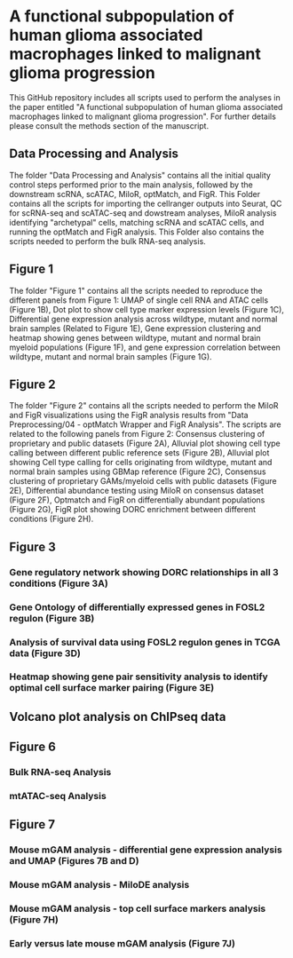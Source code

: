 # A functional subpopulation of human glioma associated macrophages linked to malignant glioma progression

This GitHub repository includes all scripts used to perform the analyses in the paper entitled "A functional subpopulation of human glioma associated macrophages linked to malignant glioma progression". For further details please consult the methods section of the manuscript.

## Data Processing and Analysis
The folder "Data Processing and Analysis" contains all the initial quality control steps performed prior to the main analysis, followed by the downstream scRNA, scATAC, MiloR, optMatch, and FigR. This Folder contains all the scripts for importing the cellranger outputs into Seurat, QC for scRNA-seq and scATAC-seq and dowstream analyses, MiloR analysis identifying "archetypal" cells, matching scRNA and scATAC cells, and running the optMatch and FigR analysis. 
This Folder also contains the scripts needed to perform the bulk RNA-seq analysis. 

## Figure 1
The folder "Figure 1" contains all the scripts needed to reproduce the different panels from Figure 1: UMAP of single cell RNA and ATAC cells (Figure 1B), Dot plot to show cell type marker expression levels (Figure 1C), Differential gene expression analysis across wildtype, mutant and normal brain samples (Related to Figure 1E), Gene expression clustering and heatmap showing genes between wildtype, mutant and normal brain myeloid populations (Figure 1F), and gene expression correlation between wildtype, mutant and normal brain samples (Figure 1G).

## Figure 2
The folder "Figure 2" contains all the scripts needed to perform the MiloR and FigR visualizations using the FigR analysis results from "Data Preprocessing/04 - optMatch Wrapper and FigR Analysis". The scripts are related to the following panels from Figure 2: Consensus clustering of proprietary and public datasets (Figure 2A), Alluvial plot showing cell type calling between different public reference sets (Figure 2B), Alluvial plot showing Cell type calling for cells originating from wildtype, mutant and normal brain samples using GBMap reference (Figure 2C), Consensus clustering of proprietary GAMs/myeloid cells with public datasets (Figure 2E), Differential abundance testing using MiloR on consensus dataset (Figure 2F), Optmatch and FigR on differentially abundant populations (Figure 2G), FigR plot showing DORC enrichment between different conditions (Figure 2H).

## Figure 3

### Gene regulatory network showing DORC relationships in all 3 conditions (Figure 3A)

### Gene Ontology of differentially expressed genes in FOSL2 regulon (Figure 3B)

### Analysis of survival data using FOSL2 regulon genes in TCGA data (Figure 3D)

### Heatmap showing gene pair sensitivity analysis to identify optimal cell surface marker pairing (Figure 3E)

## Volcano plot analysis on ChIPseq data

## Figure 6

### Bulk RNA-seq Analysis

### mtATAC-seq Analysis

## Figure 7

### Mouse mGAM analysis - differential gene expression analysis and UMAP (Figures 7B and D)

### Mouse mGAM analysis - MiloDE analysis

### Mouse mGAM analysis - top cell surface markers analysis (Figure 7H)

### Early versus late mouse mGAM analysis (Figure 7J)
